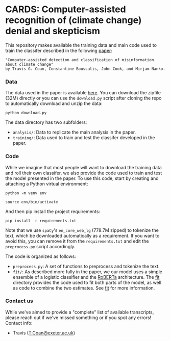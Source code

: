 # CARDS: Computer-assisted recognition of (climate change) denial and skepticism

This repository makes available the training data and main code used to train the classifer described in the following [paper](https://osf.io/preprints/socarxiv/crxfm/):

    "Computer-assisted detection and classification of misinformation about climate change" 
    by Travis G. Coan, Constantine Boussalis, John Cook, and Mirjam Nanko.

### Data

The data used in the paper is available [here](http://socialanalytics.ex.ac.uk/cards/data.zip). You can download the zipfile (32M) directly or you can use the `download.py` script after cloning the repo to automatically download and unzip the data:

`python download.py`

The data directory has two subfolders:

* `analysis/`: Data to replicate the main analysis in the paper.
* `training/`:  Data used to train and test the classifer developed in the paper.

### Code

While we imagine that most people will want to download the training data and roll their own classifer, we also provide the code used to train and test the model presented in the paper. To use this code, start by creating and attaching a Python virtual environment:

`python -m venv env`

`source env/bin/activate`

And then pip install the project requirements:

`pip install -r requirements.txt`

Note that we use `spaCy`'s `en_core_web_lg` (778.7M zipped) to tokenize the text, which be downloaded automatically as a requirement. If you want to avoid this, you can remove it from the `requirements.txt` and edit the `preprocess.py` script accordingly.

The code is organized as follows:

* `preprocess.py`: A set of functions to preprocess and tokenize the text.
* `fit/`: As described more fully in the paper, we our model uses a simple ensemble of a logistic classifier and the [RoBERTa](https://arxiv.org/abs/1907.11692) architecture. The [fit](https://github.com/traviscoan/cards/tree/master/fit) directory provides the code used to fit both parts of the model, as well as code to combine the two estimates. See [fit](https://github.com/traviscoan/cards/tree/master/fit) for more information.

### Contact us

While we've aimed to provide a "complete" list of available transcripts, please reach out if we've missed something or if you spot any errors! Contact info:

* Travis (T.Coan@exeter.ac.uk)
